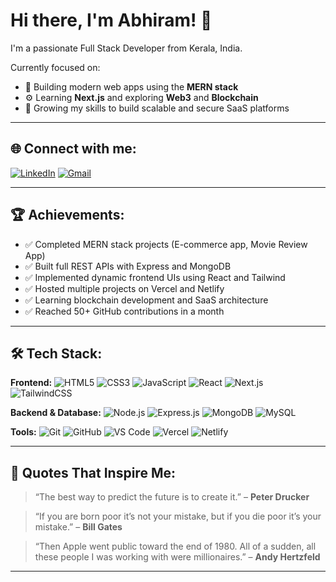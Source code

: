 # Hi there, I'm Abhiram! 👋

I'm a passionate Full Stack Developer from Kerala, India.

Currently focused on:
- 🚀 Building modern web apps using the **MERN stack**
- ⚙️ Learning **Next.js** and exploring **Web3** and **Blockchain**
- 🌱 Growing my skills to build scalable and secure SaaS platforms

---

## 🌐 Connect with me:
[![LinkedIn](https://img.shields.io/badge/LinkedIn-blue?style=for-the-badge&logo=linkedin)](https://www.linkedin.com/in/yourprofile)
[![Gmail](https://img.shields.io/badge/Gmail-D14836?style=for-the-badge&logo=gmail&logoColor=white)](mailto:youremail@gmail.com)

---

## 🏆 Achievements:
- ✅ Completed MERN stack projects (E-commerce app, Movie Review App)
- ✅ Built full REST APIs with Express and MongoDB
- ✅ Implemented dynamic frontend UIs using React and Tailwind
- ✅ Hosted multiple projects on Vercel and Netlify
- ✅ Learning blockchain development and SaaS architecture
- ✅ Reached 50+ GitHub contributions in a month

---

## 🛠️ Tech Stack:

**Frontend:**
![HTML5](https://img.shields.io/badge/HTML5-E34F26?style=flat&logo=html5&logoColor=white)
![CSS3](https://img.shields.io/badge/CSS3-1572B6?style=flat&logo=css3&logoColor=white)
![JavaScript](https://img.shields.io/badge/JavaScript-F7DF1E?style=flat&logo=javascript&logoColor=black)
![React](https://img.shields.io/badge/React-20232A?style=flat&logo=react&logoColor=61DAFB)
![Next.js](https://img.shields.io/badge/Next.js-000000?style=flat&logo=next.js&logoColor=white)
![TailwindCSS](https://img.shields.io/badge/Tailwind_CSS-38B2AC?style=flat&logo=tailwind-css&logoColor=white)

**Backend & Database:**
![Node.js](https://img.shields.io/badge/Node.js-339933?style=flat&logo=nodedotjs&logoColor=white)
![Express.js](https://img.shields.io/badge/Express.js-000000?style=flat&logo=express&logoColor=white)
![MongoDB](https://img.shields.io/badge/MongoDB-4EA94B?style=flat&logo=mongodb&logoColor=white)
![MySQL](https://img.shields.io/badge/MySQL-00758F?style=flat&logo=mysql&logoColor=white)

**Tools:**
![Git](https://img.shields.io/badge/Git-F05032?style=flat&logo=git&logoColor=white)
![GitHub](https://img.shields.io/badge/GitHub-181717?style=flat&logo=github&logoColor=white)
![VS Code](https://img.shields.io/badge/VS_Code-007ACC?style=flat&logo=visual-studio-code&logoColor=white)
![Vercel](https://img.shields.io/badge/Vercel-000000?style=flat&logo=vercel&logoColor=white)
![Netlify](https://img.shields.io/badge/Netlify-00C7B7?style=flat&logo=netlify&logoColor=white)

---

## 💬 Quotes That Inspire Me:

> “The best way to predict the future is to create it.” – **Peter Drucker**

> “If you are born poor it’s not your mistake, but if you die poor it’s your mistake.” – **Bill Gates**

> “Then Apple went public toward the end of 1980. All of a sudden, all these people I was working with were millionaires.” – **Andy Hertzfeld**

---

